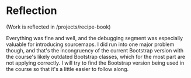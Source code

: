 # Reflection

(Work is reflected in /projects/recipe-book)

Everything was fine and well, and the debugging segment was especially valuable for introducing sourcemaps. I did run into one major problem though, and that's the incongruency of the current Bootstrap version with the course's likely outdated Bootstrap classes, which for the most part are not applying correctly. I will try to find the Bootstrap version being used in the course so that it's a little easier to follow along.